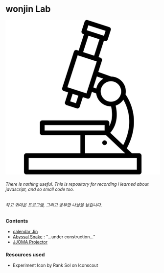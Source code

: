 # wonjin Lab

![logo](./res/logo.png)

###### There is nothing useful. This is repository for recording i learned about javascript, and so small code too.
###### 작고 귀여운 프로그램, 그리고 공부한 나날을 남깁니다.

### Contents
* [calendar Jin](https://lab.wonj.in/calendarJin)
* [Abyssal Snake](https://lab.wonj.in/AbyssalSnake) : "...under construction..."
* [JJOMA Projector](https://lab.wonj.in//jjomaProjector)

### Resources used
* Experiment Icon by Rank Sol on Iconscout
